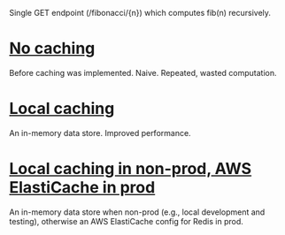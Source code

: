 Single GET endpoint (/fibonacci/{n}) which computes fib(n) recursively. 

# [No caching](https://github.com/ckleinvehn/Spring-caching-demo/releases/tag/fibonacci-no-caching)
Before caching was implemented. Naive. Repeated, wasted computation.


# [Local caching](https://github.com/ckleinvehn/Spring-caching-demo/releases/tag/fibonacci-local-caching)
An in-memory data store. Improved performance.


# [Local caching in non-prod, AWS ElastiCache in prod](https://github.com/ckleinvehn/Spring-caching-demo/releases/tag/fibonacci-AWS-ElastiCache)
An in-memory data store when non-prod (e.g., local development and testing), otherwise an AWS ElastiCache config for Redis in prod.
